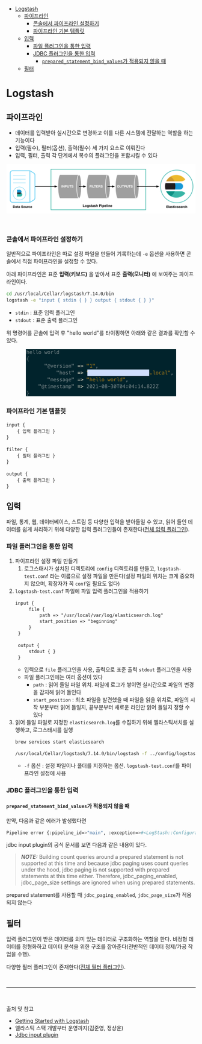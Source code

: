 - [Logstash](#logstash)
  - [파이프라인](#파이프라인)
    - [콘솔에서 파이프라인 설정하기](#콘솔에서-파이프라인-설정하기)
    - [파이프라인 기본 템플릿](#파이프라인-기본-템플릿)
  - [입력](#입력)
    - [파일 플러그인을 통한 입력](#파일-플러그인을-통한-입력)
    - [JDBC 플러그인을 통한 입력](#jdbc-플러그인을-통한-입력)
      - [`prepared_statement_bind_values`가 적용되지 않을 때](#prepared_statement_bind_values가-적용되지-않을-때)
  - [필터](#필터)

# Logstash

## 파이프라인
- 데이터를 입력받아 실시간으로 변경하고 이를 다른 시스템에 전달하는 역할을 하는 기능이다
- 입력(필수), 필터(옵션), 출력(필수) 세 가지 요소로 이뤄진다
- 입력, 필터, 출력 각 단계에서 복수의 플러그인을 포함시킬 수 있다

<p align="center">
    <img src="../image/logstash_pipeline.png"  width="600" height="auto">
</p>

<br/>

### 콘솔에서 파이프라인 설정하기

일반적으로 파이프라인은 따로 설정 파일을 만들어 기록하는데 `-e` 옵션을 사용하면 콘솔에서 직접 파이프라인을 설정할 수 있다.

아래 파이프라인은 표준 **입력(키보드)** 을 받아서 표준 **출력(모니터)** 에 보여주는 파이프라인이다.

```bash
cd /usr/local/Cellar/logstash/7.14.0/bin
logstash -e "input { stdin { } } output { stdout { } }"
```

- `stdin` : 표준 입력 플러그인
- `stdout` : 표준 출력 플러그인

위 명령어를 콘솔에 입력 후 "hello world"를 타이핑하면 아래와 같은 결과를 확인할 수 있다.

<p align="center">
    <img src="../image/logstash_local_console_pipeline.png"  width="400" height="auto">
</p>

### 파이프라인 기본 템플릿
```
input {
    { 입력 플러그인 }
}

filter {
    { 필터 플러그인 }
}

output {
    { 출력 플러그인 }
}
```

## 입력

파일, 통계, 웹, 데이터베이스, 스트림 등 다양한 입력을 받아들일 수 있고, 읽어 들인 데이터를 쉽게 처리하기 위해 다양한 입력 플러그인들이 존재한다([전체 입력 플러그인](https://www.elastic.co/guide/en/logstash/7.10/input-plugins.html)).

### 파일 플러그인을 통한 입력

1. 파이프라인 설정 파일 만들기
   1. 로그스태시가 설치된 디렉토리에 `config` 디렉토리를 만들고, `logstash-test.conf` 라는 이름으로 설정 파일을 만든다(설정 파일의 위치는 크게 중요하지 않으며, 확장자가 꼭 `conf`일 필요도 없다)
2. `logstash-test.conf` 파일에 파일 입력 플러그인을 적용하기
   ```
   input {
        file {
            path => "/usr/local/var/log/elasticsearch.log"
            start_position => "beginning"
        }
    }

    output {
        stdout { }
    }
   ```
    - 입력으로 `file` 플러그인을 사용, 출력으로 표준 출력 `stdout` 플러그인을 사용
    - 파일 플러그인에는 여러 옵션이 있다
      - `path` : 읽어 들일 파일 위치. 파일에 로그가 쌓이면 실시간으로 파일의 변경을 감지해 읽어 들인다
      - `start_position` : 최초 파일을 발견했을 때 파일을 읽을 위치로, 파일의 시작 부분부터 읽어 들일지, 끝부분부터 새로운 라인만 읽어 들일지 정할 수 있다
3. 읽어 들일 파일로 지정한 `elasticsearch.log`를 수집하기 위해 엘라스틱서치를 실행하고, 로그스태시를 실행
   ```bash
   brew services start elasticsearch
   ```
   ```bash
   /usr/local/Cellar/logstash/7.14.0/bin/logstash -f ../config/logstash-test.conf
   ```
   - `-f` 옵션 : 설정 파일이나 폴더를 지정하는 옵션. `logstash-test.conf`를 파이프라인 설정에 사용

### JDBC 플러그인을 통한 입력

#### `prepared_statement_bind_values`가 적용되지 않을 때

만약, 다음과 같은 에러가 발생했다면

```bash
Pipeline error {:pipeline_id=>"main", :exception=>#<LogStash::ConfigurationError: Prepared Statement Mode validation errors: JDBC pagination cannot be used at this time>,
```

jdbc input plugin의 공식 문서를 보면 다음과 같은 내용이 있다.

> **_NOTE:_**  Building count queries around a prepared statement is not supported at this time and because jdbc paging uses count queries under the hood, jdbc paging is not supported with prepared statements at this time either. Therefore, jdbc_paging_enabled, jdbc_page_size settings are ignored when using prepared statements.

prepared statement를 사용할 때 `jdbc_paging_enabled`, `jdbc_page_size`가 적용되지 않는다

## 필터

입력 플러그인이 받은 데이터를 의미 있는 데이터로 구조화하는 역할을 한다. 비정형 데이터를 정형화하고 데이터 분석을 위한 구조를 잡아준다(전반적인 데이터 정제/가공 작업을 수행).

다양한 필터 플러그인이 존재한다([전체 필터 플러그인](https://www.elastic.co/guide/en/logstash/7.10/filter-plugins.html)).

<br/>

---

<br/>

출처 및 참고
- [Getting Started with Logstash](https://www.elastic.co/guide/en/logstash/7.10/first-event.html)
- 엘라스틱 스택 개발부터 운영까지(김준영, 정상운)
- [Jdbc input plugin](https://www.elastic.co/guide/en/logstash/master/plugins-inputs-jdbc.html#plugins-inputs-jdbc-use_column_value)